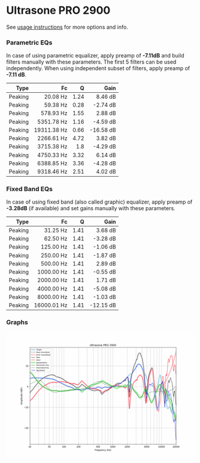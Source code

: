 # Ultrasone PRO 2900
See [usage instructions](https://github.com/jaakkopasanen/AutoEq#usage) for more options and info.

### Parametric EQs
In case of using parametric equalizer, apply preamp of **-7.11dB** and build filters manually
with these parameters. The first 5 filters can be used independently.
When using independent subset of filters, apply preamp of **-7.11 dB**.

| Type    | Fc          |    Q | Gain      |
|--------:|------------:|-----:|----------:|
| Peaking | 20.08 Hz    | 1.24 | 8.46 dB   |
| Peaking | 59.38 Hz    | 0.28 | -2.74 dB  |
| Peaking | 578.93 Hz   | 1.55 | 2.88 dB   |
| Peaking | 5351.78 Hz  | 1.16 | -4.59 dB  |
| Peaking | 19311.38 Hz | 0.66 | -16.58 dB |
| Peaking | 2266.61 Hz  | 4.72 | 3.82 dB   |
| Peaking | 3715.38 Hz  | 1.8  | -4.29 dB  |
| Peaking | 4750.33 Hz  | 3.32 | 6.14 dB   |
| Peaking | 6388.85 Hz  | 3.36 | -4.28 dB  |
| Peaking | 9318.46 Hz  | 2.51 | 4.02 dB   |

### Fixed Band EQs
In case of using fixed band (also called graphic) equalizer, apply preamp of **-3.28dB**
(if available) and set gains manually with these parameters.

| Type    | Fc          |    Q | Gain      |
|--------:|------------:|-----:|----------:|
| Peaking | 31.25 Hz    | 1.41 | 3.68 dB   |
| Peaking | 62.50 Hz    | 1.41 | -3.28 dB  |
| Peaking | 125.00 Hz   | 1.41 | -1.06 dB  |
| Peaking | 250.00 Hz   | 1.41 | -1.87 dB  |
| Peaking | 500.00 Hz   | 1.41 | 2.89 dB   |
| Peaking | 1000.00 Hz  | 1.41 | -0.55 dB  |
| Peaking | 2000.00 Hz  | 1.41 | 1.71 dB   |
| Peaking | 4000.00 Hz  | 1.41 | -5.08 dB  |
| Peaking | 8000.00 Hz  | 1.41 | -1.03 dB  |
| Peaking | 16000.01 Hz | 1.41 | -12.15 dB |

### Graphs
![](./Ultrasone%20PRO%202900.png)